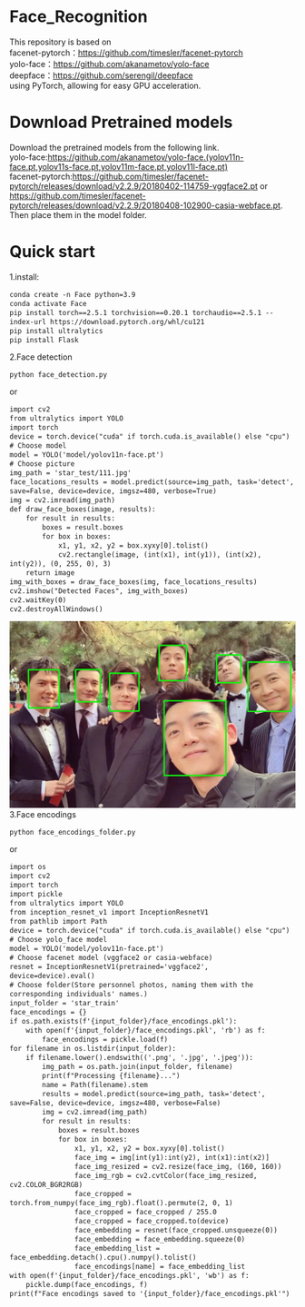 # Face_Recognition
This repository is based on  
facenet-pytorch：https://github.com/timesler/facenet-pytorch  
yolo-face：https://github.com/akanametov/yolo-face  
deepface：https://github.com/serengil/deepface  
using PyTorch, allowing for easy GPU acceleration.
# Download Pretrained models
Download the pretrained models from the following link.  
yolo-face:https://github.com/akanametov/yolo-face.(yolov11n-face.pt,yolov11s-face.pt,yolov11m-face.pt,yolov11l-face.pt)  
facenet-pytorch:https://github.com/timesler/facenet-pytorch/releases/download/v2.2.9/20180402-114759-vggface2.pt or https://github.com/timesler/facenet-pytorch/releases/download/v2.2.9/20180408-102900-casia-webface.pt.  
Then place them in the ​model​ folder.
# Quick start
1.install:
  ```
  conda create -n Face python=3.9
  conda activate Face
  pip install torch==2.5.1 torchvision==0.20.1 torchaudio==2.5.1 --index-url https://download.pytorch.org/whl/cu121
  pip install ultralytics
  pip install Flask
 ```
2.Face detection  
  ```
  python face_detection.py
  ```
  or  
  ```
  import cv2
  from ultralytics import YOLO
  import torch
  device = torch.device("cuda" if torch.cuda.is_available() else "cpu")
  # Choose model
  model = YOLO('model/yolov11n-face.pt')
  # Choose picture
  img_path = 'star_test/111.jpg'
  face_locations_results = model.predict(source=img_path, task='detect', save=False, device=device, imgsz=480, verbose=True)
  img = cv2.imread(img_path)
  def draw_face_boxes(image, results):
      for result in results:
          boxes = result.boxes
          for box in boxes:
              x1, y1, x2, y2 = box.xyxy[0].tolist()
              cv2.rectangle(image, (int(x1), int(y1)), (int(x2), int(y2)), (0, 255, 0), 3)
      return image
  img_with_boxes = draw_face_boxes(img, face_locations_results)
  cv2.imshow("Detected Faces", img_with_boxes)
  cv2.waitKey(0)
  cv2.destroyAllWindows()
  ```
![image](https://github.com/leiouultraman/Face_Recognition/blob/main/img/111.jpg)
3.Face encodings
  ```
  python face_encodings_folder.py
  ```
  or  
  ```
  import os
  import cv2
  import torch
  import pickle
  from ultralytics import YOLO
  from inception_resnet_v1 import InceptionResnetV1
  from pathlib import Path
  device = torch.device("cuda" if torch.cuda.is_available() else "cpu")
  # Choose yolo_face model
  model = YOLO('model/yolov11n-face.pt')
  # Choose facenet model (vggface2 or casia-webface)
  resnet = InceptionResnetV1(pretrained='vggface2', device=device).eval()
  # Choose folder(Store personnel photos, naming them with the corresponding individuals' names.)
  input_folder = 'star_train'
  face_encodings = {}
  if os.path.exists(f'{input_folder}/face_encodings.pkl'):
      with open(f'{input_folder}/face_encodings.pkl', 'rb') as f:
          face_encodings = pickle.load(f)
  for filename in os.listdir(input_folder):
      if filename.lower().endswith(('.png', '.jpg', '.jpeg')):
          img_path = os.path.join(input_folder, filename)
          print(f"Processing {filename}...")
          name = Path(filename).stem
          results = model.predict(source=img_path, task='detect', save=False, device=device, imgsz=480, verbose=False)
          img = cv2.imread(img_path)
          for result in results:
              boxes = result.boxes
              for box in boxes:
                  x1, y1, x2, y2 = box.xyxy[0].tolist()
                  face_img = img[int(y1):int(y2), int(x1):int(x2)]
                  face_img_resized = cv2.resize(face_img, (160, 160))
                  face_img_rgb = cv2.cvtColor(face_img_resized, cv2.COLOR_BGR2RGB)
                  face_cropped = torch.from_numpy(face_img_rgb).float().permute(2, 0, 1)
                  face_cropped = face_cropped / 255.0
                  face_cropped = face_cropped.to(device)
                  face_embedding = resnet(face_cropped.unsqueeze(0))
                  face_embedding = face_embedding.squeeze(0)
                  face_embedding_list = face_embedding.detach().cpu().numpy().tolist()
                  face_encodings[name] = face_embedding_list
  with open(f'{input_folder}/face_encodings.pkl', 'wb') as f:
      pickle.dump(face_encodings, f)
  print(f"Face encodings saved to '{input_folder}/face_encodings.pkl'")

  ```
